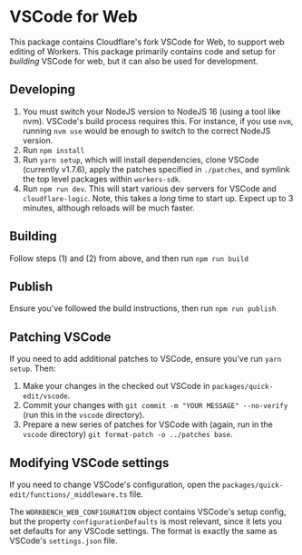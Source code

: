 # VSCode for Web

This package contains Cloudflare's fork VSCode for Web, to support web editing of Workers. This package primarily contains code and setup for _building_ VSCode for web, but it can also be used for development.

## Developing

1. You must switch your NodeJS version to NodeJS 16 (using a tool like nvm). VSCode's build process requires this. For instance, if you use `nvm`, running `nvm use` would be enough to switch to the correct NodeJS version.
2. Run `npm install`
3. Run `yarn setup`, which will install dependencies, clone VSCode (currently v1.7.6), apply the patches specified in `./patches`, and symlink the top level packages within `workers-sdk`.
4. Run `npm run dev`. This will start various dev servers for VSCode and `cloudflare-logic`. Note, this takes a _long_ time to start up. Expect up to 3 minutes, although reloads will be much faster.

## Building

Follow steps (1) and (2) from above, and then run `npm run build`

## Publish

Ensure you've followed the build instructions, then run `npm run publish`

## Patching VSCode

If you need to add additional patches to VSCode, ensure you've run `yarn setup`. Then:

1. Make your changes in the checked out VSCode in `packages/quick-edit/vscode`.
2. Commit your changes with `git commit -m "YOUR MESSAGE" --no-verify` (run this in the `vscode` directory).
3. Prepare a new series of patches for VSCode with (again, run in the `vscode` directory) `git format-patch -o ../patches base`.

## Modifying VSCode settings

If you need to change VSCode's configuration, open the `packages/quick-edit/functions/_middleware.ts` file.

The `WORKBENCH_WEB_CONFIGURATION` object contains VSCode's setup config, but the property `configurationDefaults` is most relevant, since it lets you set defaults for any VSCode settings. The format is exactly the same as VSCode's `settings.json` file.
